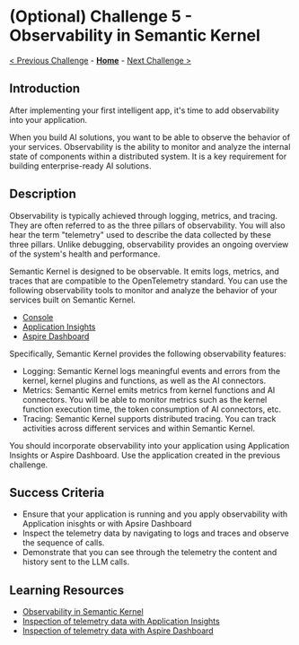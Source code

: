 # (Optional) Challenge 5 - Observability in Semantic Kernel

 [< Previous Challenge](./Challenge-04.md) - **[Home](../README.md)** - [Next Challenge >](./Challenge-06.md)
 
## Introduction

After implementing your first intelligent app, it's time to add observability into your application.

When you build AI solutions, you want to be able to observe the behavior of your services. Observability is the ability to monitor and analyze the internal state of components within a distributed system. It is a key requirement for building enterprise-ready AI solutions.

## Description

Observability is typically achieved through logging, metrics, and tracing. They are often referred to as the three pillars of observability. You will also hear the term "telemetry" used to describe the data collected by these three pillars. Unlike debugging, observability provides an ongoing overview of the system's health and performance.

Semantic Kernel is designed to be observable. It emits logs, metrics, and traces that are compatible to the OpenTelemetry standard. 
You can use the following observability tools to monitor and analyze the behavior of your services built on Semantic Kernel.
- [Console](https://learn.microsoft.com/en-us/semantic-kernel/concepts/enterprise-readiness/observability/telemetry-with-console?tabs=Powershell-CreateFile%2CEnvironmentFile&pivots=programming-language-csharp)
- [Application Insights](https://learn.microsoft.com/en-us/semantic-kernel/concepts/enterprise-readiness/observability/telemetry-with-app-insights?tabs=Powershell&pivots=programming-language-csharp)
- [Aspire Dashboard](https://learn.microsoft.com/en-us/semantic-kernel/concepts/enterprise-readiness/observability/telemetry-with-aspire-dashboard?tabs=Powershell&pivots=programming-language-csharp)

Specifically, Semantic Kernel provides the following observability features:
- Logging: Semantic Kernel logs meaningful events and errors from the kernel, kernel plugins and functions, as well as the AI connectors.
- Metrics: Semantic Kernel emits metrics from kernel functions and AI connectors. You will be able to monitor metrics such as the kernel function execution time, the token consumption of AI connectors, etc.
- Tracing: Semantic Kernel supports distributed tracing. You can track activities across different services and within Semantic Kernel.

You should incorporate observability into your application using Application Insights or Aspire Dashboard. Use the application created in the previous challenge.

## Success Criteria
- Ensure that your application is running and you apply observability with Application inisghts or with Apsire Dashboard
- Inspect the telemetry data by navigating to logs and traces and observe the sequence of calls.
- Demonstrate that you can see through the telemetry the content and history sent to the LLM calls.

## Learning Resources
- [Observability in Semantic Kernel](https://learn.microsoft.com/en-us/semantic-kernel/concepts/enterprise-readiness/observability/?pivots=programming-language-csharp)
- [Inspection of telemetry data with Application Insights](https://learn.microsoft.com/en-us/semantic-kernel/concepts/enterprise-readiness/observability/telemetry-with-app-insights?tabs=Powershell&pivots=programming-language-csharp)
- [Inspection of telemetry data with Aspire Dashboard](https://learn.microsoft.com/en-us/semantic-kernel/concepts/enterprise-readiness/observability/telemetry-with-aspire-dashboard?tabs=Powershell&pivots=programming-language-csharp)